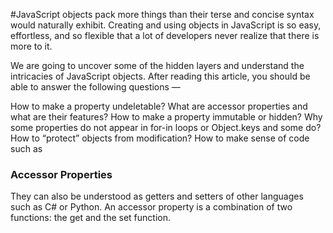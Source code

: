 #JavaScript objects pack more things than their terse and concise syntax would naturally exhibit. Creating and using objects in JavaScript is so easy, effortless, and so flexible that a lot of developers never realize that there is more to it.

We are going to uncover some of the hidden layers and understand the intricacies of JavaScript objects. After reading this article, you should be able to answer the following questions —

How to make a property undeletable?
What are accessor properties and what are their features?
How to make a property immutable or hidden?
Why some properties do not appear in for-in loops or Object.keys and some do?
How to “protect” objects from modification?
How to make sense of code such as

### Accessor Properties
They can also be understood as getters and setters of other languages such as C# or Python. An accessor property is a combination of two functions: the get and the set function.